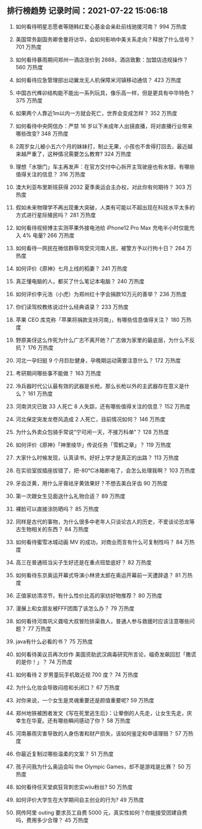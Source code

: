 
## 排行榜趋势 记录时间：2021-07-22 15:06:18
  
  1. 如何看待明星志愿者等随韩红爱心基金会亲赴前线驰援河南？ 994 万热度
    
  2. 美国常务副国务卿舍曼将访华，会如何影响中美关系走向？释放了什么信号？ 701 万热度
    
  3. 如何看待暴雨期间郑州一酒店涨价到 2888，酒店致歉：加盟店违规操作？ 560 万热度
    
  4. 如何看待应急管理部出动翼龙无人机保障米河镇移动通信？ 423 万热度
    
  5. 中国古代榫卯结构能不能出一系列玩具，像乐高一样，但是更具有中华特色？ 375 万热度
    
  6. 如果两个人靠近1m以内一方就会死亡，世界会变成怎样？ 352 万热度
    
  7. 如何看待中央网信办：严禁 16 岁以下未成年人出镜直播，将对直播行业带来哪些改变? 348 万热度
    
  8. 2周岁女儿被小五六个月的妹妹打，制止无果，小孩也不舍得打回去，最近越来越严重了，这种情况需要怎么教育? 324 万热度
    
  9. 理想「水银门」车主再发声：在官方交付中心拆开主驾驶座也有水银，有哪些值得关注的信息？ 316 万热度
    
  10. 澳大利亚布里斯班获得 2032 夏季奥运会主办权，对此你有何期待？ 303 万热度
    
  11. 假如未来物理学不再出现重大突破，人类有可能以不超出现在科技水平太多的方式进行星际殖民吗？ 281 万热度
    
  12. 如何看待视频博主实测苹果外接电池给 iPhone12 Pro Max 充电半小时仅能充入 4% 电量? 266 万热度
    
  13. 如何看待一网民在微信群辱骂受灾河南人民，被警方予以行拘十日？ 264 万热度
    
  14. 如何评价《原神》七月上线的稻妻？ 241 万热度
    
  15. 真正懂电脑的人，都买了什么笔记本电脑？ 240 万热度
    
  16. 如何评价李元浩（小虎）为郑州红十字会捐款10万元的善举？ 236 万热度
    
  17. 你们读驾校教练说过什么经典语录？ 233 万热度
    
  18. 苹果 CEO 库克称「苹果将捐款支持河南」，有哪些信息值得关注？ 180 万热度
    
  19. 野原美伢这么作死为什么广志不离开她？广志做为家里的最底层，为什么不反抗？ 176 万热度
    
  20. 河北一孕妇挺 9 个月巨肚健身，孕晚期运动需要注意什么？ 172 万热度
    
  21. 考研期间哪些事不能做？ 163 万热度
    
  22. 冷兵器时代公认最有效的武器是长枪。那么长枪以外的主武器存在意义是什么？ 161 万热度
    
  23. 河南洪灾已致 33 人死亡 8 人失踪，还有哪些值得关注的信息？ 152 万热度
    
  24. 河北保定突发龙卷风造成 2 人死亡，目前情况如何？ 146 万热度
    
  25. 为什么外卖众包骑手常说“宁可闲一天，不接万科单”？ 128 万热度
    
  26. 如何评价《原神》「神里绫华」传说任务「雪鹤之章」？ 119 万热度
    
  27. 大家什么时候发现，认真读书，好好上学才是真正的出路？ 113 万热度
    
  28. 在实验室拔插座拔错了，把-80℃冰箱断电了，会怎么处理我啊？ 103 万热度
    
  29. 牙齿泛黄，用什么牙膏祛牙黄效果好？不想去美白牙齿 90 万热度
    
  30. 第一次跟女生见面送什么礼物合适？ 89 万热度
    
  31. 裸脸可以直接涂防晒吗？ 85 万热度
    
  32. 同样是古代的事物，为什么很多中老年人只谈论古人的历史，不爱谈论恐龙等古生物相关的东西？ 84 万热度
    
  33. 如何看待蜜雪冰城动画 MV 的成功，对商业而言有什么可复制性吗？ 84 万热度
    
  34. 高三在普通班当尖子生好还是在重点班垫底好？ 82 万热度
    
  35. 如何看待东京奥运开幕式导演小林贤太郎在奥运开幕前一天遭辞退？ 81 万热度
    
  36. 正值家纺清凉节，有什么性价比高的家纺好物推荐？ 80 万热度
    
  37. 漫展上和女朋友被FFF团围了该怎么办？ 79 万热度
    
  38. 如何看待河南巩义聋哑大叔冒险排渠救人，普通人参与救援时应该注意哪些问题？ 77 万热度
    
  39. java有什么必看的书？ 75 万热度
    
  40. 如何看待美议员再次炒作 美国资助武汉病毒研究所言论，福奇发飙回怼「撒谎的是你！」？ 74 万热度
    
  41. 如何看待 2 岁男童玩手机致近视 700 度？ 74 万热度
    
  42. 为什么化妆会导致闷痘和长闭口？ 67 万热度
    
  43. 对你来说，一个女生是灵魂重要还是颜值重要呢? 59 万热度
    
  44. 郑州地铁被困者发文《写在死里逃生后》：让晕倒的人先走，让女生先走，庆幸生在华夏。还有哪些瞬间感动了你？ 58 万热度
    
  45. 河南暴雨灾害导致的人身伤害和财产损失，该如何鉴定和申请理赔？ 57 万热度
    
  46. 你最近复制过哪些温柔的文案？ 51 万热度
    
  47. 孩子问我为什么奥运会叫 the Olympic Games，却不是游戏是比赛？ 50 万热度
    
  48. 如何看待任天堂疯狂背刺忠实wiiu粉丝? 50 万热度
    
  49. 如何评价大学生在大学期间自主创业的行为? 49 万热度
    
  50. 网传阿里 outing 要求员工自费 5000 元，真实性如何？你能接受团建自费吗，费用多少合理？ 45 万热度
    